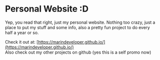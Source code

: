 # Personal Website :D
Yep, you read that right, just my personal website. Nothing too crazy, just a place to put my stuff and some info, also a pretty fun project to do every half a year or so. <br/>

Check it out at: [https://marindeveloper.github.io/](https://marindeveloper.github.io/) <br/>
Also check out my other projects on github (yes this is a self promo now)

